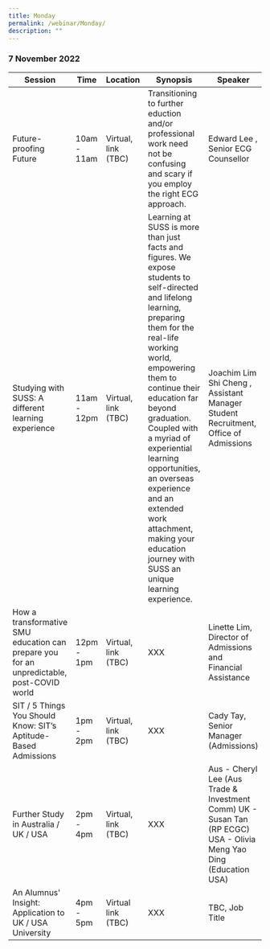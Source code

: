 ```yaml
---
title: Monday
permalink: /webinar/Monday/
description: ""
---
```

### 7 November 2022

| Session | Time | Location | Synopsis | Speaker |
| - | - | - | - | - |
| Future-proofing Future | 10am - 11am | Virtual, link (TBC) | Transitioning to further eduction and/or professional work need not be confusing and scary if you employ the right ECG approach.  | Edward Lee , Senior ECG Counsellor |
| Studying with SUSS: A different learning experience  | 11am - 12pm | Virtual, link (TBC) | Learning at SUSS is more than just facts and figures. We expose students to self-directed and lifelong learning, preparing them for the real-life working world, empowering them to continue their education far beyond graduation. Coupled with a myriad of experiential learning opportunities, an overseas experience and an extended work attachment, making your education journey with SUSS an unique learning experience.  | Joachim Lim Shi Cheng , Assistant Manager Student Recruitment, Office of Admissions |
|How a transformative SMU education can prepare you for an unpredictable, post-COVID world  | 12pm - 1pm | Virtual, link (TBC) | XXX  | Linette Lim, Director of Admissions and Financial Assistance |
| SIT / 5 Things You Should Know: SIT’s Aptitude-Based Admissions  | 1pm - 2pm | Virtual, link (TBC) | XXX  | Cady Tay, Senior Manager (Admissions) |
| Further Study in Australia / UK / USA | 2pm - 4pm | Virtual, link (TBC) | XXX  | Aus - Cheryl Lee (Aus Trade & Investment Comm)  UK - Susan Tan (RP ECGC)  USA - Olivia Meng Yao Ding (Education USA)  |
| An Alumnus' Insight: Application to UK / USA University  | 4pm - 5pm | Virtual link (TBC) | XXX  | TBC, Job Title |